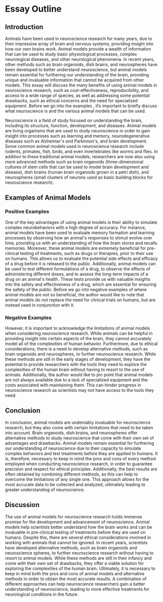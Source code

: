 # Essay Outline

## Introduction

Animals have been used in neuroscience research for many years, due to their impressive array of brain and nervous systems, providing insight into how our own brains work. Animal models provide a wealth of information that can be used to study basic physiological processes, complex neurological diseases, and other neurological phenomena. In recent years, other methods such as brain organoids, dish brains, and neurospheres have been developed to better understand neuroscience, but animal models remain essential for furthering our understanding of the brain, providing unique and invaluable information that cannot be acquired from other models. This essay will discuss the many benefits of using animal models in neuroscience research, such as cost-effectiveness, reproducibility, and access to a wide range of species, as well as addressing some potential drawbacks, such as ethical concerns and the need for specialized equipment. Before we go into the examples , it’s important to briefly discuss what neuroscience is and the various animal models that can be used.

Neuroscience is a field of study focused on understanding the brain, including its structure, function, development, and diseases. Animal models are living organisms that are used to study neuroscience in order to gain insight into processes such as learning and memory, neurodegenerative diseases such as Alzheimer's and Parkinson's, and brain development. Some common animal models used in neuroscience research include rodents, primates, fish, birds, and even invertebrates like worms and flies. In addition to these traditional animal models, researchers are now also using more advanced methods such as brain organoids (three-dimensional cultures of stem cells that can be used to model brain development and disease), dish brains (human brain organoids grown in a petri dish), and neurospheres (small clusters of neurons used as basic building blocks for neuroscience research).

## Examples of Animal Models

### Positive Examples

One of the key advantages of using animal models is their ability to simulate complex neurobehaviors with a high degree of accuracy. For instance, animal models have been used to evaluate memory formation and learning processes by observing how an animal's responses to stimuli evolve over time, providing us with an understanding of how the brain stores and recalls memories. Moreover, these animal models are extremely beneficial for pre-clinical testing of treatments, such as drugs or therapies, prior to their use on humans. This allows us to evaluate the potential side effects and efficacy of a drug before it is released to the public. Additionally, animal models can be used to test different formulations of a drug, to observe the effects of administering different doses, and to assess the long-term impacts of a drug on an animal's health. These tests provide us with valuable insights into the safety and effectiveness of a drug, which are essential for ensuring the safety of the public. Before we go into negative examples of where animal models are not so beneficial, the author would like to note that animal models do not replace the need for clinical trials on humans, but are instead used in conjunction with it.

### Negative Examples

However, it is important to acknowledge the limitations of animal models when considering neuroscience research. While animals can be helpful in providing insight into certain aspects of the brain, they cannot accurately model all of the complexities of human behavior. Furthermore, due to ethical considerations, there is a need to develop alternative methods, such as brain organoids and neurospheres, to further neuroscience research. While these methods are still in the early stages of development, they have the potential to provide researchers with the tools they need to explore the complexities of the human brain without having to resort to the use of animals. Additionally, the author would like to pin point that animal models are not always available due to a lack of specialized equipment and the costs associated with maintaining them. This can hinder progress in neuroscience research as scientists may not have access to the tools they need.

## Conclusion

In conclusion, animal models are undeniably invaluable for neuroscience research, but they also come with certain limitations that need to be taken into account. Brain organoids, dish brains, and neurospheres offer alternative methods to study neuroscience that come with their own set of advantages and drawbacks. Animal models remain essential for furthering our understanding of neuroscience due to their capacity to simulate complex behaviors and test treatments before they are applied to humans. It is, therefore, necessary to keep in mind the pros and cons of every method employed when conducting neuroscience research, in order to guarantee precision and respect for ethical principles. Additionally, the best results are often obtained by combining different methods, as this can help to overcome the limitations of any single one. This approach allows for the most accurate data to be collected and analyzed, ultimately leading to greater understanding of neuroscience.

## Discussion

The use of animal models for neuroscience research holds immense promise for the development and advancement of neuroscience. Animal models help scientists better understand how the brain works and can be invaluable in pre-clinical testing of treatments before they are used on humans. Despite this, there are several ethical considerations involved in working with animals that cannot be ignored. In recent years, scientists have developed alternative methods, such as brain organoids and neuroscience spheres, to further neuroscience research without having to resort to animal models. While these methods are still in their infancy and come with their own set of drawbacks, they offer a viable solution for exploring the complexities of the human brain. Ultimately, it is necessary to keep in mind both the pros and cons of animal models and alternative methods in order to obtain the most accurate results. A combination of different approaches can help neuroscience researchers gain a better understanding of neuroscience, leading to more effective treatments for neurological conditions in the future.
